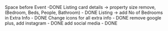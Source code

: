 Space before Event -DONE
Listing card details -> property size remove, (Bedroom, Beds, People, Bathroom) - DONE
Listing -> add No of Bedrooms in Extra Info - DONE
Change icons for all extra info - DONE
remove google plus, add instagram - DONE
add social media - DONE


